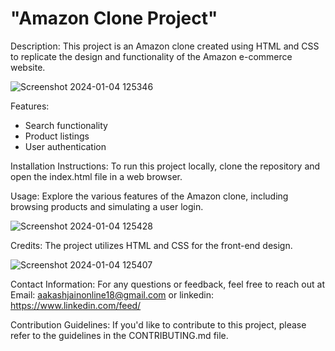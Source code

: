 # "Amazon Clone Project"

Description: This project is an Amazon clone created using HTML and CSS to replicate the design and functionality of the Amazon e-commerce website.

![Screenshot 2024-01-04 125346](https://github.com/aakasshhh/Amazon-clone/assets/118706951/b806ec6c-a510-473f-a61b-e6eae3b07ffd)

Features:
- Search functionality
- Product listings
- User authentication

Installation Instructions: To run this project locally, clone the repository and open the index.html file in a web browser.


Usage: Explore the various features of the Amazon clone, including browsing products and simulating a user login. 


![Screenshot 2024-01-04 125428](https://github.com/aakasshhh/Amazon-clone/assets/118706951/f402875f-ada8-486c-b1f6-7ac59f3c232a)


Credits: The project utilizes HTML and CSS for the front-end design.


![Screenshot 2024-01-04 125407](https://github.com/aakasshhh/Amazon-clone/assets/118706951/261b29af-633b-4bdb-87e4-dff38ff7dc55)


Contact Information: For any questions or feedback, feel free to reach out at Email: aakashjainonline18@gmail.com or linkedin: https://www.linkedin.com/feed/

Contribution Guidelines: If you'd like to contribute to this project, please refer to the guidelines in the CONTRIBUTING.md file.
